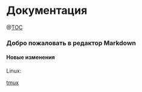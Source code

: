 # Документация

@[TOC](Оглавление)

### Добро пожаловать в редактор Markdown
#### Новые изменения

Linux:

[tmux](адрес "Описание")
